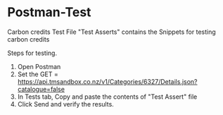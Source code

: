 # Postman-Test
Carbon credits Test
File "Test Asserts" contains the Snippets for testing carbon credits 

Steps for testing.
1. Open Postman  
2. Set the GET = https://api.tmsandbox.co.nz/v1/Categories/6327/Details.json?catalogue=false
3. In Tests tab, Copy and paste the contents of "Test Assert" file
4. Click Send and verify the results. 

